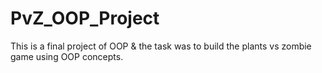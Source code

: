 # PvZ_OOP_Project
 This is a final project of OOP & the task was to build the plants vs zombie game using OOP concepts.
